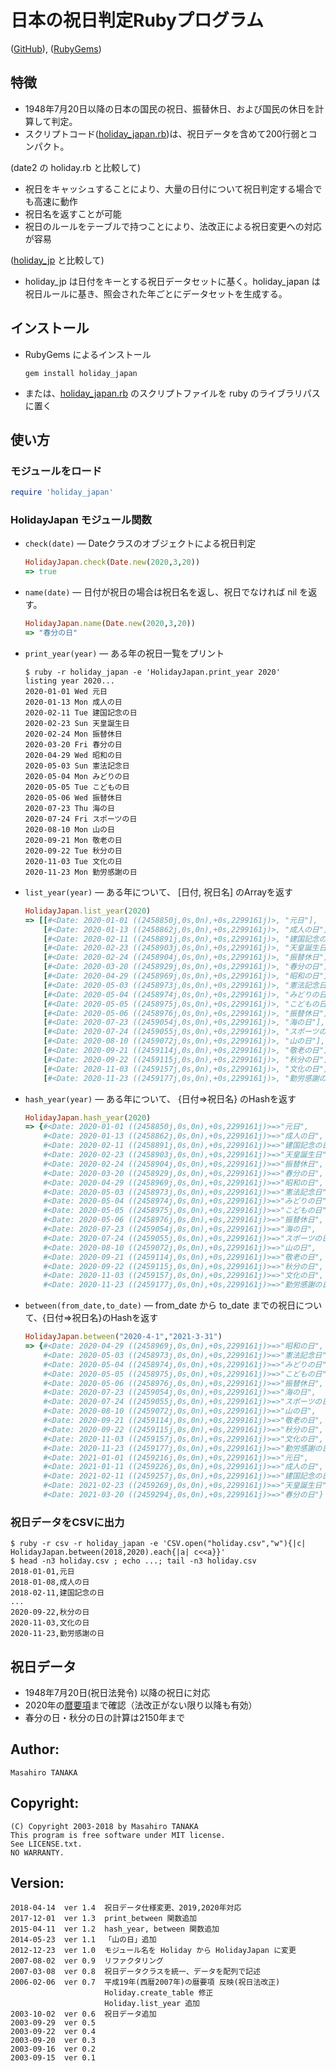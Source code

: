 # 日本の祝日判定Rubyプログラム

([GitHub](https://github.com/masa16/holiday_japan)),
([RubyGems](https://rubygems.org/gems/holiday_japan))

## 特徴
* 1948年7月20日以降の日本の国民の祝日、振替休日、および国民の休日を計算して判定。
* スクリプトコード([holiday_japan.rb](https://github.com/masa16/holiday_japan/blob/master/lib/holiday_japan.rb))は、祝日データを含めて200行弱とコンパクト。

(date2 の holiday.rb と比較して)
* 祝日をキャッシュすることにより、大量の日付について祝日判定する場合でも高速に動作
* 祝日名を返すことが可能
* 祝日のルールをテーブルで持つことにより、法改正による祝日変更への対応が容易

([holiday_jp](https://rubygems.org/gems/holiday_jp) と比較して)
* holiday_jp は日付をキーとする祝日データセットに基く。holiday_japan は祝日ルールに基き、照会された年ごとにデータセットを生成する。

## インストール

* RubyGems によるインストール
  ```
  gem install holiday_japan
  ```

* または、[holiday_japan.rb](https://github.com/masa16/holiday_japan/blob/master/lib/holiday_japan.rb)
  のスクリプトファイルを ruby のライブラリパスに置く

## 使い方

### モジュールをロード

  ```ruby
  require 'holiday_japan'
  ```

### HolidayJapan モジュール関数

* `check(date)` ― Dateクラスのオブジェクトによる祝日判定

  ```ruby
  HolidayJapan.check(Date.new(2020,3,20))
  => true
  ```

* `name(date)` ― 日付が祝日の場合は祝日名を返し、祝日でなければ nil を返す。

  ```ruby
  HolidayJapan.name(Date.new(2020,3,20))
  => "春分の日"
  ```

* `print_year(year)` ― ある年の祝日一覧をプリント

  ```
  $ ruby -r holiday_japan -e 'HolidayJapan.print_year 2020'
  listing year 2020...
  2020-01-01 Wed 元日
  2020-01-13 Mon 成人の日
  2020-02-11 Tue 建国記念の日
  2020-02-23 Sun 天皇誕生日
  2020-02-24 Mon 振替休日
  2020-03-20 Fri 春分の日
  2020-04-29 Wed 昭和の日
  2020-05-03 Sun 憲法記念日
  2020-05-04 Mon みどりの日
  2020-05-05 Tue こどもの日
  2020-05-06 Wed 振替休日
  2020-07-23 Thu 海の日
  2020-07-24 Fri スポーツの日
  2020-08-10 Mon 山の日
  2020-09-21 Mon 敬老の日
  2020-09-22 Tue 秋分の日
  2020-11-03 Tue 文化の日
  2020-11-23 Mon 勤労感謝の日
  ```

* `list_year(year)` ― ある年について、 [日付, 祝日名] のArrayを返す

  ```ruby
  HolidayJapan.list_year(2020)
  => [[#<Date: 2020-01-01 ((2458850j,0s,0n),+0s,2299161j)>, "元日"],
      [#<Date: 2020-01-13 ((2458862j,0s,0n),+0s,2299161j)>, "成人の日"],
      [#<Date: 2020-02-11 ((2458891j,0s,0n),+0s,2299161j)>, "建国記念の日"],
      [#<Date: 2020-02-23 ((2458903j,0s,0n),+0s,2299161j)>, "天皇誕生日"],
      [#<Date: 2020-02-24 ((2458904j,0s,0n),+0s,2299161j)>, "振替休日"],
      [#<Date: 2020-03-20 ((2458929j,0s,0n),+0s,2299161j)>, "春分の日"],
      [#<Date: 2020-04-29 ((2458969j,0s,0n),+0s,2299161j)>, "昭和の日"],
      [#<Date: 2020-05-03 ((2458973j,0s,0n),+0s,2299161j)>, "憲法記念日"],
      [#<Date: 2020-05-04 ((2458974j,0s,0n),+0s,2299161j)>, "みどりの日"],
      [#<Date: 2020-05-05 ((2458975j,0s,0n),+0s,2299161j)>, "こどもの日"],
      [#<Date: 2020-05-06 ((2458976j,0s,0n),+0s,2299161j)>, "振替休日"],
      [#<Date: 2020-07-23 ((2459054j,0s,0n),+0s,2299161j)>, "海の日"],
      [#<Date: 2020-07-24 ((2459055j,0s,0n),+0s,2299161j)>, "スポーツの日"],
      [#<Date: 2020-08-10 ((2459072j,0s,0n),+0s,2299161j)>, "山の日"],
      [#<Date: 2020-09-21 ((2459114j,0s,0n),+0s,2299161j)>, "敬老の日"],
      [#<Date: 2020-09-22 ((2459115j,0s,0n),+0s,2299161j)>, "秋分の日"],
      [#<Date: 2020-11-03 ((2459157j,0s,0n),+0s,2299161j)>, "文化の日"],
      [#<Date: 2020-11-23 ((2459177j,0s,0n),+0s,2299161j)>, "勤労感謝の日"]]
  ```

* `hash_year(year)` ― ある年について、 {日付=>祝日名} のHashを返す

  ```ruby
  HolidayJapan.hash_year(2020)
  => {#<Date: 2020-01-01 ((2458850j,0s,0n),+0s,2299161j)>=>"元日",
      #<Date: 2020-01-13 ((2458862j,0s,0n),+0s,2299161j)>=>"成人の日",
      #<Date: 2020-02-11 ((2458891j,0s,0n),+0s,2299161j)>=>"建国記念の日",
      #<Date: 2020-02-23 ((2458903j,0s,0n),+0s,2299161j)>=>"天皇誕生日",
      #<Date: 2020-02-24 ((2458904j,0s,0n),+0s,2299161j)>=>"振替休日",
      #<Date: 2020-03-20 ((2458929j,0s,0n),+0s,2299161j)>=>"春分の日",
      #<Date: 2020-04-29 ((2458969j,0s,0n),+0s,2299161j)>=>"昭和の日",
      #<Date: 2020-05-03 ((2458973j,0s,0n),+0s,2299161j)>=>"憲法記念日",
      #<Date: 2020-05-04 ((2458974j,0s,0n),+0s,2299161j)>=>"みどりの日",
      #<Date: 2020-05-05 ((2458975j,0s,0n),+0s,2299161j)>=>"こどもの日",
      #<Date: 2020-05-06 ((2458976j,0s,0n),+0s,2299161j)>=>"振替休日",
      #<Date: 2020-07-23 ((2459054j,0s,0n),+0s,2299161j)>=>"海の日",
      #<Date: 2020-07-24 ((2459055j,0s,0n),+0s,2299161j)>=>"スポーツの日",
      #<Date: 2020-08-10 ((2459072j,0s,0n),+0s,2299161j)>=>"山の日",
      #<Date: 2020-09-21 ((2459114j,0s,0n),+0s,2299161j)>=>"敬老の日",
      #<Date: 2020-09-22 ((2459115j,0s,0n),+0s,2299161j)>=>"秋分の日",
      #<Date: 2020-11-03 ((2459157j,0s,0n),+0s,2299161j)>=>"文化の日",
      #<Date: 2020-11-23 ((2459177j,0s,0n),+0s,2299161j)>=>"勤労感謝の日"}
  ```

* `between(from_date,to_date)` ― from_date から to_date までの祝日について、{日付=>祝日名}のHashを返す

  ```ruby
  HolidayJapan.between("2020-4-1","2021-3-31")
  => {#<Date: 2020-04-29 ((2458969j,0s,0n),+0s,2299161j)>=>"昭和の日",
      #<Date: 2020-05-03 ((2458973j,0s,0n),+0s,2299161j)>=>"憲法記念日",
      #<Date: 2020-05-04 ((2458974j,0s,0n),+0s,2299161j)>=>"みどりの日",
      #<Date: 2020-05-05 ((2458975j,0s,0n),+0s,2299161j)>=>"こどもの日",
      #<Date: 2020-05-06 ((2458976j,0s,0n),+0s,2299161j)>=>"振替休日",
      #<Date: 2020-07-23 ((2459054j,0s,0n),+0s,2299161j)>=>"海の日",
      #<Date: 2020-07-24 ((2459055j,0s,0n),+0s,2299161j)>=>"スポーツの日",
      #<Date: 2020-08-10 ((2459072j,0s,0n),+0s,2299161j)>=>"山の日",
      #<Date: 2020-09-21 ((2459114j,0s,0n),+0s,2299161j)>=>"敬老の日",
      #<Date: 2020-09-22 ((2459115j,0s,0n),+0s,2299161j)>=>"秋分の日",
      #<Date: 2020-11-03 ((2459157j,0s,0n),+0s,2299161j)>=>"文化の日",
      #<Date: 2020-11-23 ((2459177j,0s,0n),+0s,2299161j)>=>"勤労感謝の日",
      #<Date: 2021-01-01 ((2459216j,0s,0n),+0s,2299161j)>=>"元日",
      #<Date: 2021-01-11 ((2459226j,0s,0n),+0s,2299161j)>=>"成人の日",
      #<Date: 2021-02-11 ((2459257j,0s,0n),+0s,2299161j)>=>"建国記念の日",
      #<Date: 2021-02-23 ((2459269j,0s,0n),+0s,2299161j)>=>"天皇誕生日",
      #<Date: 2021-03-20 ((2459294j,0s,0n),+0s,2299161j)>=>"春分の日"}
  ```

### 祝日データをCSVに出力

  ```
  $ ruby -r csv -r holiday_japan -e 'CSV.open("holiday.csv","w"){|c| HolidayJapan.between(2018,2020).each{|a| c<<a}}'
  $ head -n3 holiday.csv ; echo ...; tail -n3 holiday.csv
  2018-01-01,元日
  2018-01-08,成人の日
  2018-02-11,建国記念の日
  ...
  2020-09-22,秋分の日
  2020-11-03,文化の日
  2020-11-23,勤労感謝の日
  ```

## 祝日データ

* 1948年7月20日(祝日法発令) 以降の祝日に対応
* 2020年の[暦要項](http://eco.mtk.nao.ac.jp/koyomi/yoko/)まで確認（法改正がない限り以降も有効）
* 春分の日・秋分の日の計算は2150年まで

## Author:
    Masahiro TANAKA

## Copyright:
    (C) Copyright 2003-2018 by Masahiro TANAKA
    This program is free software under MIT license.
    See LICENSE.txt.
    NO WARRANTY.

## Version:
    2018-04-14  ver 1.4  祝日データ仕様変更、2019,2020年対応
    2017-12-01  ver 1.3  print_between 関数追加
    2015-04-11  ver 1.2  hash_year, between 関数追加
    2014-05-23  ver 1.1  「山の日」追加
    2012-12-23  ver 1.0  モジュール名を Holiday から HolidayJapan に変更
    2007-08-02  ver 0.9  リファクタリング
    2007-03-08  ver 0.8  祝日データクラスを統一、データを配列で記述
    2006-02-06  ver 0.7  平成19年(西暦2007年)の暦要項 反映(祝日法改正)
                         Holiday.create_table 修正
                         Holiday.list_year 追加
    2003-10-02  ver 0.6  祝日データ追加
    2003-09-29  ver 0.5
    2003-09-22  ver 0.4
    2003-09-20  ver 0.3
    2003-09-16  ver 0.2
    2003-09-15  ver 0.1
